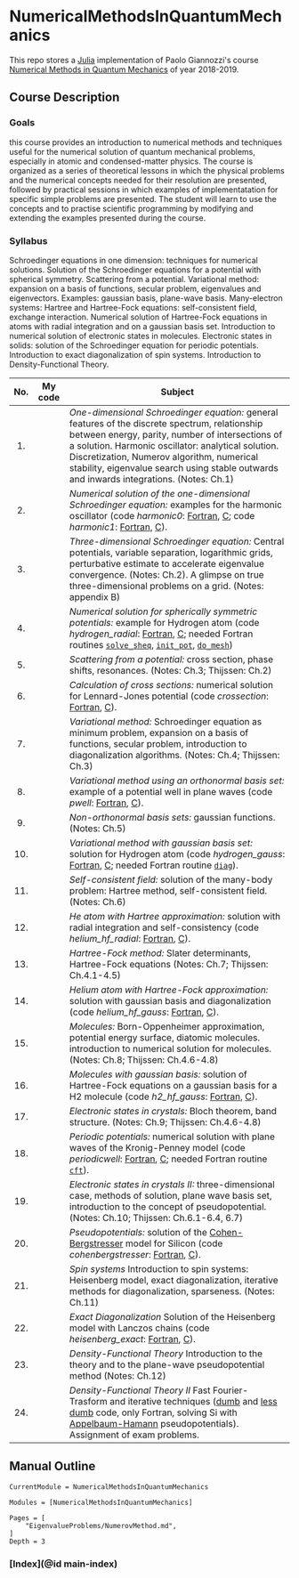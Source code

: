 # NumericalMethodsInQuantumMechanics

This repo stores a [Julia](https://julialang.org/) implementation of Paolo Giannozzi's course [Numerical Methods in Quantum Mechanics](http://www.fisica.uniud.it/~giannozz/Corsi/MQ/mq.html)
of year 2018-2019.

## Course Description

### Goals

this course provides an introduction to numerical methods and techniques useful for the numerical solution of quantum
mechanical problems, especially in atomic and condensed-matter physics. The course is organized as a series of
theoretical lessons in which the physical problems and the numerical concepts needed for their resolution are
presented, followed by practical sessions in which examples of implementatation for specific simple problems are
presented. The student will learn to use the concepts and to practise scientific programming by modifying and
extending the examples presented during the course.

### Syllabus

Schroedinger equations in one dimension: techniques for numerical solutions. Solution of the Schroedinger equations
for a potential with spherical symmetry. Scattering from a potential. Variational method: expansion on a basis of
functions, secular problem, eigenvalues and eigenvectors. Examples: gaussian basis, plane-wave basis. Many-electron
systems: Hartree and Hartree-Fock equations: self-consistent field, exchange interaction. Numerical solution of
Hartree-Fock equations in atoms with radial integration and on a gaussian basis set. Introduction to numerical
solution of electronic states in molecules. Electronic states in solids: solution of the Schroedinger equation
for periodic potentials. Introduction to exact diagonalization of spin systems. Introduction to Density-Functional
Theory.

| No.  | My code | Subject                                                      |
| :--: | :-----: | ------------------------------------------------------------ |
|  1.  |         | *One-dimensional Schroedinger equation:*  general features of the discrete spectrum, relationship between energy, parity, number of intersections of a solution. Harmonic oscillator: analytical solution. Discretization, Numerov algorithm, numerical stability, eigenvalue search using stable outwards and inwards integrations. (Notes: Ch.1) |
|  2.  |         | *Numerical solution of the one-dimensional Schroedinger equation:*  examples for the harmonic oscillator (code *harmonic0*: [Fortran](http://www.fisica.uniud.it/~giannozz/Didattica/MQ/Software/F90/harmonic0.f90), [C](http://www.fisica.uniud.it/~giannozz/Didattica/MQ/Software/C/harmonic0.c); code *harmonic1*: [Fortran](http://www.fisica.uniud.it/~giannozz/Didattica/MQ/Software/F90/harmonic1.f90), [C](http://www.fisica.uniud.it/~giannozz/Didattica/MQ/Software/C/harmonic1.c)). |
|  3.  |         | *Three-dimensional Schroedinger equation:*  Central potentials, variable separation, logarithmic grids, perturbative estimate to accelerate eigenvalue convergence. (Notes: Ch.2). A glimpse on true three-dimensional problems on a grid. (Notes: appendix B) |
|  4.  |         | *Numerical solution for spherically symmetric potentials:*  example for Hydrogen atom (code *hydrogen_radial*: [Fortran](http://www.fisica.uniud.it/~giannozz/Didattica/MQ/Software/F90/hydrogen_radial.f90), [C](http://www.fisica.uniud.it/~giannozz/Didattica/MQ/Software/C/hydrogen_radial.c); needed Fortran routines [`solve_sheq`](http://www.fisica.uniud.it/~giannozz/Didattica/MQ/Software/F90/solve_sheq.f90), [`init_pot`](http://www.fisica.uniud.it/~giannozz/Didattica/MQ/Software/F90/init_pot.f90), [`do_mesh`](http://www.fisica.uniud.it/~giannozz/Didattica/MQ/Software/F90/do_mesh.f90)) |
|  5.  |         | *Scattering from a potential:* cross section, phase shifts, resonances. (Notes: Ch.3; Thijssen: Ch.2) |
|  6.  |         | *Calculation of cross sections:* numerical solution for Lennard-Jones potential (code *crossection*: [Fortran](http://www.fisica.uniud.it/~giannozz/Didattica/MQ/Software/F90/crossection.f90), [C](http://www.fisica.uniud.it/~giannozz/Didattica/MQ/Software/C/crossection.c)). |
|  7.  |         | *Variational method:* Schroedinger equation as minimum problem, expansion on a basis of functions, secular problem, introduction to diagonalization algorithms. (Notes: Ch.4; Thijssen: Ch.3) |
|  8.  |         | *Variational method using an orthonormal basis set:* example of a potential well in plane waves (code *pwell*: [Fortran](http://www.fisica.uniud.it/~giannozz/Didattica/MQ/Software/F90/pwell.f90), [C](http://www.fisica.uniud.it/~giannozz/Didattica/MQ/Software/C/pwell.c)). |
|  9.  |         | *Non-orthonormal basis sets:* gaussian functions. (Notes: Ch.5) |
| 10.  |         | *Variational method with gaussian basis set:* solution for Hydrogen atom (code *hydrogen_gauss*: [Fortran](http://www.fisica.uniud.it/~giannozz/Didattica/MQ/Software/F90/hydrogen_gauss.f90), [C](http://www.fisica.uniud.it/~giannozz/Didattica/MQ/Software/C/hydrogen_gauss.c); needed Fortran routine [`diag`](http://www.fisica.uniud.it/~giannozz/Didattica/MQ/Software/F90/diag.f90)). |
| 11.  |         | *Self-consistent field:* solution of the many-body problem: Hartree method, self-consistent field. (Notes: Ch.6) |
| 12.  |         | *He atom with Hartree approximation:* solution with radial integration and self-consistency (code *helium_hf_radial*: [Fortran](http://www.fisica.uniud.it/~giannozz/Didattica/MQ/Software/F90/helium_hf_radial.f90), [C](http://www.fisica.uniud.it/~giannozz/Didattica/MQ/Software/C/helium_hf_radial.c)). |
| 13.  |         | *Hartree-Fock method:* Slater determinants, Hartree-Fock equations (Notes: Ch.7; Thijssen: Ch.4.1-4.5) |
| 14.  |         | *Helium atom with Hartree-Fock approximation:* solution with gaussian basis and diagonalization (code *helium_hf_gauss*: [Fortran](http://www.fisica.uniud.it/~giannozz/Didattica/MQ/Software/F90/helium_hf_gauss.f90), [C](http://www.fisica.uniud.it/~giannozz/Didattica/MQ/Software/C/helium_hf_gauss.c)). |
| 15.  |         | *Molecules:* Born-Oppenheimer approximation, potential energy surface, diatomic molecules. introduction to numerical solution for molecules. (Notes: Ch.8; Thijssen: Ch.4.6-4.8) |
| 16.  |         | *Molecules with gaussian basis:* solution of Hartree-Fock equations on a gaussian basis for a H2 molecule (code *h2_hf_gauss*: [Fortran](http://www.fisica.uniud.it/~giannozz/Didattica/MQ/Software/F90/h2_hf_gauss.f90), [C](http://www.fisica.uniud.it/~giannozz/Didattica/MQ/Software/C/h2_hf_gauss.c)). |
| 17.  |         | *Electronic states in crystals:* Bloch theorem, band structure. (Notes: Ch.9; Thijssen: Ch.4.6-4.8) |
| 18.  |         | *Periodic potentials:* numerical solution with plane waves of the Kronig-Penney model (code *periodicwell*: [Fortran](http://www.fisica.uniud.it/~giannozz/Didattica/MQ/Software/F90/periodicwell.f90), [C](http://www.fisica.uniud.it/~giannozz/Didattica/MQ/Software/C/periodicwell.c); needed Fortran routine [`cft`](http://www.fisica.uniud.it/~giannozz/Didattica/MQ/Software/F90/cft.f90)). |
| 19.  |         | *Electronic states in crystals II:* three-dimensional case, methods of solution, plane wave basis set, introduction to the concept of pseudopotential. (Notes: Ch.10; Thijssen: Ch.6.1-6.4, 6.7) |
| 20.  |         | *Pseudopotentials:*  solution of the [Cohen-Bergstresser](http://www.fisica.uniud.it/~giannozz/Didattica/MQ/LectureNotes/cohenbergstresser.pdf) model for Silicon (code *cohenbergstresser*: [Fortran](http://www.fisica.uniud.it/~giannozz/Didattica/MQ/Software/F90/cohenbergstresser.f90), [C](http://www.fisica.uniud.it/~giannozz/Didattica/MQ/Software/C/cohenbergstresser.c)). |
| 21.  |         | *Spin systems* Introduction to spin systems: Heisenberg model, exact diagonalization, iterative methods for diagonalization, sparseness. (Notes: Ch.11) |
| 22.  |         | *Exact Diagonalization* Solution of the Heisenberg model with Lanczos chains (code *heisenberg_exact*: [Fortran](http://www.fisica.uniud.it/~giannozz/Didattica/MQ/Software/F90/heisenberg_exact.f90), [C](http://www.fisica.uniud.it/~giannozz/Didattica/MQ/Software/C/heisenberg_exact.c)). |
| 23.  |         | *Density-Functional Theory* Introduction to the theory and to the plane-wave pseudopotential method (Notes: Ch.12) |
| 24.  |         | *Density-Functional Theory II* Fast Fourier-Trasform and iterative techniques ([dumb](http://www.fisica.uniud.it/~giannozz/Didattica/MQ/Software/F90/ah_slow.f90) and [less dumb](http://www.fisica.uniud.it/~giannozz/Didattica/MQ/Software/F90/ah.f90) code, only Fortran, solving Si with [Appelbaum-Hamann](http://www.fisica.uniud.it/~giannozz/Didattica/MQ/LectureNotes/Appelbaum-Hamann.pdf) pseudopotentials).  Assignment of exam problems. |

## Manual Outline

```@meta
CurrentModule = NumericalMethodsInQuantumMechanics
```

```@autodocs
Modules = [NumericalMethodsInQuantumMechanics]
```

```@contents
Pages = [
    "EigenvalueProblems/NumerovMethod.md",
]
Depth = 3
```

### [Index](@id main-index)

```@index

```
